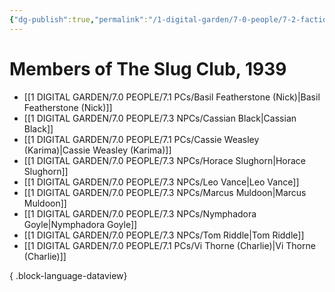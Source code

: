 ```yaml
---
{"dg-publish":true,"permalink":"/1-digital-garden/7-0-people/7-2-factions/07-2-13-the-slug-club/"}
---
```


# Members of The Slug Club, 1939

- [[1 DIGITAL GARDEN/7.0 PEOPLE/7.1 PCs/Basil Featherstone (Nick)\|Basil Featherstone (Nick)]]
- [[1 DIGITAL GARDEN/7.0 PEOPLE/7.3 NPCs/Cassian Black\|Cassian Black]]
- [[1 DIGITAL GARDEN/7.0 PEOPLE/7.1 PCs/Cassie Weasley (Karima)\|Cassie Weasley (Karima)]]
- [[1 DIGITAL GARDEN/7.0 PEOPLE/7.3 NPCs/Horace Slughorn\|Horace Slughorn]]
- [[1 DIGITAL GARDEN/7.0 PEOPLE/7.3 NPCs/Leo Vance\|Leo Vance]]
- [[1 DIGITAL GARDEN/7.0 PEOPLE/7.3 NPCs/Marcus Muldoon\|Marcus Muldoon]]
- [[1 DIGITAL GARDEN/7.0 PEOPLE/7.3 NPCs/Nymphadora Goyle\|Nymphadora Goyle]]
- [[1 DIGITAL GARDEN/7.0 PEOPLE/7.3 NPCs/Tom Riddle\|Tom Riddle]]
- [[1 DIGITAL GARDEN/7.0 PEOPLE/7.1 PCs/Vi Thorne (Charlie)\|Vi Thorne (Charlie)]]

{ .block-language-dataview}
